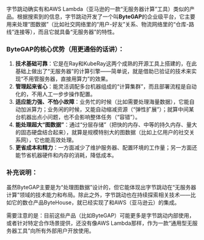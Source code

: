 字节跳动确实有和AWS Lambda（亚马逊的一款“无服务器计算”工具）类似的产品。根据搜索到的信息，字节跳动开发了一个叫**ByteGAP**的企业级平台，它主要用来处理“图数据”（比如社交网络里的“用户-好友”关系、物流网络里的“仓库-路线”连接等），而且它就具备“无服务器”的特性。


### ByteGAP的核心优势（用更通俗的话讲）：
1.  **技术基础可靠**：它是在Ray和KubeRay这两个成熟的开源工具上搭建的，在此基础上做出了“无服务器”的计算引擎——简单说，就是借助已验证的技术来实现“不用管服务器，直接用算力”的效果。
2.  **管理起来省心**：能灵活调配多台机器组成的“计算集群”，而且部署流程是自动化的，不用人工一步步操作配置。
3.  **适应能力强、不怕小故障**：业务忙的时候（比如需要处理海量数据），它能自动加派算力；业务闲的时候，又能自动缩减资源（“弹性扩展”）；就算中间某台机器出点小问题，也不会影响整体任务（“容错”）。
4.  **能处理超大“图数据”**：通过“分层存储”（把快的内存、中等的持久内存、量大的固态硬盘结合起来），就算是规模特别大的图数据（比如上亿用户的社交关系网），它也能高效处理。
5.  **更省成本和精力**：一方面减少了维护服务器、配置环境的工作量；另一方面还能节省机器硬件和内存的消耗，降低成本。


### 补充说明：
虽然ByteGAP主要是为“处理图数据”设计的，但它能体现出字节跳动在“无服务器计算”领域的技术能力和布局。除此之外，字节跳动也在持续探索相关技术——比如它的数仓产品ByteHouse，就已经实现了和AWS（亚马逊云）的集成。


需要注意的是：目前这些产品（比如ByteGAP）可能更多是字节跳动内部使用，或者针对特定合作场景提供，还没有像AWS Lambda那样，作为一款“通用型无服务器工具”向所有外部用户开放使用。